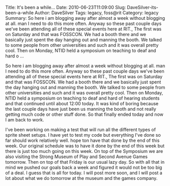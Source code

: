 Title: It's been a while...
Date: 2010-06-23T11:09:00
Slug: DaveSilver-its-been-a-while
Author: DaveSilver
Tags: legacy, foss@rit
Category: legacy
Summary: So here i am blogging away after almost a week without blogging at all. man I need to do this more often. Anyway so these past couple days we've been attending all of these special events here at RIT., The first was on Saturday and that was FOSSCON. We had a booth there and we basically just spent the day hanging out and manning the booth. We talked to some people from other universities and such and it was overall pretty cool. Then on Monday, NTID held a symposium on teaching to deaf and hard o ... 

So here i am blogging away after almost a week without blogging at all. man I
need to do this more often. Anyway so these past couple days we've been
attending all of these special events here at RIT., The first was on Saturday
and that was FOSSCON. We had a booth there and we basically just spent the day
hanging out and manning the booth. We talked to some people from other
universities and such and it was overall pretty cool. Then on Monday, NTID
held a symposium on teaching to deaf and hard of hearing students and that
continued until about 12:00 today. It was kind of boring because the last
couple days have just been us manning the booth and not really getting much
code or other stuff done. So that finally ended today and now I am back to
work.

I've been working on making a test that will run all the different types of
sprite sheet setups. I have yet to test my code but everything I've done so
far should work relatively well. hope ton have that done by the end of this
week. Our original schedule was to have it done by the end of this week but
there is just too much going on this week. On top of the Symposium we are also
visiting the Strong Museum of Play and Second Avenue Games tomorrow. Then on
top of that Friday is our usual lazy day. So with all that in mind we pushed
our goals back a week and figured it would not be too big of a deal. I guess
that is all for today. I will post more soon, and I will post a lot about what
we do tomorrow at the museum and the games company.

